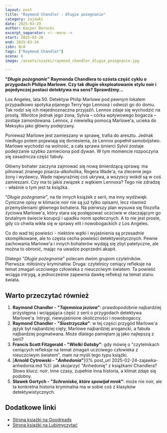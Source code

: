 ```yaml
---
layout: post
title: "Raymond Chandler - Długie pożegnanie"
category: zajawki
date: 2025-03-29
author: Kacper Borucki
excerpt_separator: <!--more-->
start: 2025-03-20
end: 2025-03-24
isbn: N/A
tags: ["Raymond Chandler"]
ocena: 6
image: /assets/xiazki/raymond_chandler_dlugie_pozegnanie.jpg

---
```


**"*Długie pożegnanie*" Raymonda Chandlera to szósta część cyklu o przygodach Philipa Marlowe. Czy tak długie eksploatowanie stylu noir i pojedynczej postaci detektywa ma sens? Sprawdźmy...**

<!--more-->

Los Angeles, lata 50. Detektyw Philip Marlowe pod pewnym lokalem przypadkowo spotyka pijanego Terry'ego Lennoxa i odwozi go do domu. Tak rodzi się ich niejednoznaczna przyjaźń. Lennox zdaje się wychodzić na prostą. Wkrótce jednak jego żona, Sylvia – córka wpływowego bogacza – zostaje zamordowana. Lennox, z niewielką pomocą Marlowe'a, ucieka do Meksyku jako główny podejrzany.

Ponieważ Marlowe jest zamieszany w sprawę, trafia do aresztu. Jednak niedługo potem pojawiają się doniesienia, że Lennox popełnił samobójstwo. Marlowe wychodzi na wolność, a cała sprawa śmierci Sylvii zostaje podejrzanie szybko zamieciona pod dywan. W tym momencie rozpoczyna się zasadnicza część fabuły.

Główny bohater zaczyna zajmować się nową śmierdzącą sprawą: ma pilnować znanego pisarza-alkoholika, Rogera Wade'a, na zlecenie jego żony i wydawcy. Wade najwyraźniej coś ukrywa, a wszyscy wokół są w coś zamieszani. Czy ma to jakiś związek z wątkiem Lennoxa? Tego nie zdradzę - właśnie o tym jest ta książka.

"*Długie pożegnanie*", na tle innych książek z serii, ma inny wydźwięk. Cyniczne opisy w klimacie *noir* nie są już tylko opisami, lecz również przemyśleniami głównego bohatera. Na pierwszy plan wysuwa się filozofia życiowa Marlowe'a, który stara się postępować uczciwie w otaczającym go brutalnym świecie korupcji i upadku norm społecznych. A to nie jest proste, gdy co chwila wikła się w sprawy elit i nowobogackich z Los Angeles.

Co do wad tej powieści - niektóre wątki i wyjaśnienia są przesadnie skomplikowane, ale to częsta cecha powieści detektywistycznych. Pewne zachowania Marlowe'a i innych bohaterów wydają się zbyt patetyczne, ale można to obronić, mając na uwadze poprzedni akapit.

Dlatego "*Długie pożegnanie*" polecam dwóm grupom czytelników. Pierwsza: miłośnicy kryminałów. Druga: czytelnicy ceniący refleksje na temat zmagań uczciwego człowieka z nieuczciwym światem. Ta powieść wciąga intrygą, a jednocześnie zapewnia dawkę refleksji na temat stanu świata.

## Warto przeczytać również

1. **Raymond Chandler - "*Tajemnica jeziora*"**: prawdopodobnie najbardziej przystępna i wciągająca część z serii o przygodach detektywa Marlowe'a. Intrygi, niewyjaśnione okoliczności i nowobogaccy.
2. **Raymond Chandler - "*Siostrzyczka*"**: w tej części przygód Marlowe'a język był najbardziej cięty, Marlowe najbardziej arogancki, a fabuła najbardziej pogmatwana. Może dlatego pamiętam ją jako najlepszą z serii?
3. **Francis Scott Fitzgerald - "*Wielki Gatsby*"**: gdy mówię o "czytelnikach ceniących refleksje na temat zmagań uczciwego człowieka z nieuczciwym światem", mam na myśli tego typu książki.
4. [**Arnold Cytrowski - "*Anhedonia*"**]({% post_url 2025-02-24-zajawka-anhedonia.md %}): jak skojarzyć "Anhedonię" z książkami Chandlera? Słowo klucz: *noir*. Inne czasy, zupełnie inna historia, a klimat zdaje się podobny.
5. **Sławek Gortych - "*Schronisko, które spowijał mrok*"**: może nie noir, ale ta konkretna historia kryminalna ma w sobie coś z klasyków detektywistycznych.

## Dodatkowe linki

- [Strona książki na Goodreads](https://www.goodreads.com/book/show/7709916)
- [Strona książki na Lubimyczytać](https://lubimyczytac.pl/ksiazka/wydania/5118734/dlugie-pozegnanie)
